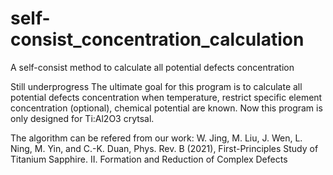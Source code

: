 # self-consist_concentration_calculation
A self-consist method to calculate all potential defects concentration

Still underprogress
The ultimate goal for this program is to calculate all potential defects concentration when temperature, restrict specific element concentration (optional), chemical potential are known. Now this program is only designed for Ti:Al2O3 crytsal.

The algorithm can be refered from our work: W. Jing, M. Liu, J. Wen, L. Ning, M. Yin, and C.-K. Duan, Phys. Rev. B (2021), First-Principles Study of Titanium Sapphire. II. Formation and Reduction of Complex Defects
